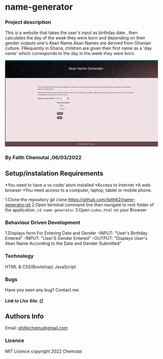 # name-generator
### Project description
This is a website that takes the user's input as birthday date , then calculates the day of the week they were born and depending on their gender outputs one's Akan Name.Akan Names are derived from Ghanian culture. FRequently in Ghana, children are given their first name as a 'day name' which corresponds to the day in the week they were born.

![Landing Page](https://github.com/faith62/name-generator/blob/master/landing%20Page%20.png)
### By Faith Chemutai ,06/03/2022
## Setup/instalation Requirements
*You need to have a vs code/ atom installed
*Access to Internet
*A web browser
*You need access to a computer, laptop, tablet or mobile phone.

 1.Clone the repository
 git clone https://github.com/faith62/name-generator.git
 2.Open terminal command line then navigate to root folder of the application. `cd name-generator`
 3.Open `index.html`  on your Browser

 ### Behaviour Driven Development
 1.Displays form For Entering Date and Gender
   -INPUT: "User's Birthday Entered"
   -INPUT: "User'S Gender Entered"
   -OUTPUT: "Displays User's Akan Name According to the Date and Gender Submitted" 

 ### Technology
 HTML & CSS(Bootstrap)
 JavaScript

 ### Bugs
 <p>Have you seen any bug? Contact me.</p>

 ##### Link to LIve Site :[]

 ## Authors Info
Email: phifeichemu@gmail.com
  
 ### Licence
 MIT Licence
 copyright 2022 Chemutai


